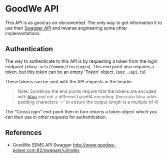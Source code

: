 # GoodWe API

This API is as good as un-documented. The only way to get information it to use their [Swagger API](http://www.goodwe-power.com:82/swagger/ui/index) 
and reverse engineering some other implementations.

## Authentication

The way to authenticate to this API is by requesting a token from the login endpoint (`<base-url>/Common/CrossLogin`).
This end point also requires a token, but this token can be an empty 'Token' object. (see `./api.ts`)

These tokens can be sent with the API requests in the header.

> Note: Somehow the end points require that the tokens are encoded with [btoa](https://developer.mozilla.org/en-US/docs/Web/API/Window/btoa) and not a different base64 encoding. (because btoa adds padding characters '=' to ensure the output length is a multiple of 4)

The "CrossLogin" end-point then in turn returns a token object which you can then use in other requests
for authentication.

## References

- GoodWe SEMS API Swagger http://www.goodwe-power.com:82/swagger/ui/index
